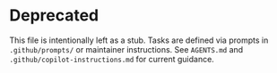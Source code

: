 # Deprecated

This file is intentionally left as a stub.
Tasks are defined via prompts in `.github/prompts/` or maintainer instructions.
See `AGENTS.md` and `.github/copilot-instructions.md` for current guidance.
